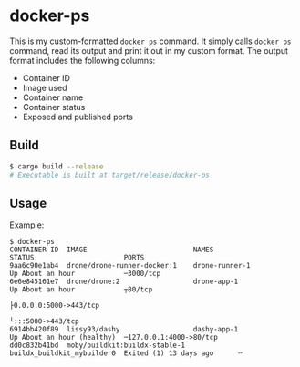 # docker-ps

This is my custom-formatted `docker ps` command. It simply calls `docker ps` command, read its output and print it out in my custom format. The output format includes the following columns:

- Container ID
- Image used
- Container name
- Container status
- Exposed and published ports

## Build

```bash
$ cargo build --release
# Executable is built at target/release/docker-ps
```

## Usage

Example:

```plain
$ docker-ps
CONTAINER ID  IMAGE                          NAMES                       STATUS                      PORTS
9aa6c90e1ab4  drone/drone-runner-docker:1    drone-runner-1              Up About an hour            ─3000/tcp
6e6e845161e7  drone/drone:2                  drone-app-1                 Up About an hour            ┬80/tcp
                                                                                                     ├0.0.0.0:5000->443/tcp
                                                                                                     └:::5000->443/tcp
6914bb420f89  lissy93/dashy                  dashy-app-1                 Up About an hour (healthy)  ─127.0.0.1:4000->80/tcp
dd0c832b41bd  moby/buildkit:buildx-stable-1  buildx_buildkit_mybuilder0  Exited (1) 13 days ago      ╌
```
